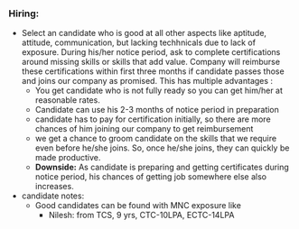 ### Hiring:

-  Select an candidate who is good at all other aspects like aptitude, attitude, communication, but lacking techhnicals due to lack of exposure. During his/her notice
   period, ask to complete certifications around missing skills or skills that add value. Company will reimburse these certifications within first three months if candidate passes those and 
   joins our company as promised. This has multiple advantages :
   - You get candidate who is not fully ready so you can get him/her at reasonable rates.
   - Candidate can use his 2-3 months of notice period in preparation
   - candidate has to pay for certification initially, so there are more chances of him joining our company to get reimbursement
   - we get a chance to groom candidate on the skills that we require even before he/she joins. So, once he/she joins, they can quickly be made productive.
   - **Downside:** As candidate is preparing and getting certificates during notice period, his chances of getting job somewhere else also increases.
 - candidate notes:
    - Good candidates can be found with MNC exposure like 
      - Nilesh: from TCS, 9 yrs, CTC-10LPA, ECTC-14LPA
 
